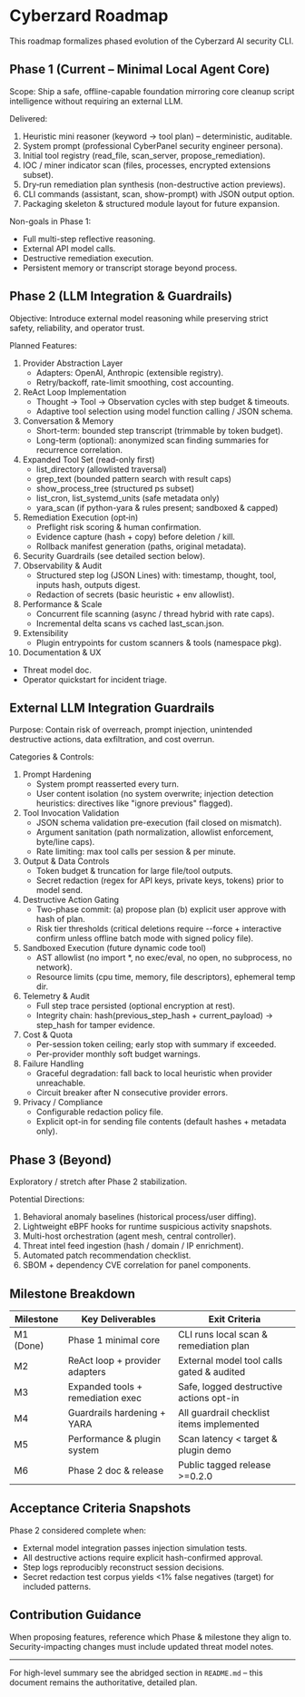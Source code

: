 # Cyberzard Roadmap

This roadmap formalizes phased evolution of the Cyberzard AI security CLI.

## Phase 1 (Current – Minimal Local Agent Core)
Scope: Ship a safe, offline-capable foundation mirroring core cleanup script intelligence without requiring an external LLM.

Delivered:
1. Heuristic mini reasoner (keyword -> tool plan) – deterministic, auditable.
2. System prompt (professional CyberPanel security engineer persona).
3. Initial tool registry (read_file, scan_server, propose_remediation).
4. IOC / miner indicator scan (files, processes, encrypted extensions subset).
5. Dry‑run remediation plan synthesis (non-destructive action previews).
6. CLI commands (assistant, scan, show-prompt) with JSON output option.
7. Packaging skeleton & structured module layout for future expansion.

Non-goals in Phase 1:
* Full multi-step reflective reasoning.
* External API model calls.
* Destructive remediation execution.
* Persistent memory or transcript storage beyond process.

## Phase 2 (LLM Integration & Guardrails)
Objective: Introduce external model reasoning while preserving strict safety, reliability, and operator trust.

Planned Features:
1. Provider Abstraction Layer
   - Adapters: OpenAI, Anthropic (extensible registry).
   - Retry/backoff, rate-limit smoothing, cost accounting.
2. ReAct Loop Implementation
   - Thought -> Tool -> Observation cycles with step budget & timeouts.
   - Adaptive tool selection using model function calling / JSON schema.
3. Conversation & Memory
   - Short-term: bounded step transcript (trimmable by token budget).
   - Long-term (optional): anonymized scan finding summaries for recurrence correlation.
4. Expanded Tool Set (read-only first)
   - list_directory (allowlisted traversal)
   - grep_text (bounded pattern search with result caps)
   - show_process_tree (structured ps subset)
   - list_cron, list_systemd_units (safe metadata only)
   - yara_scan (if python-yara & rules present; sandboxed & capped)
5. Remediation Execution (opt‑in)
   - Preflight risk scoring & human confirmation.
   - Evidence capture (hash + copy) before deletion / kill.
   - Rollback manifest generation (paths, original metadata).
6. Security Guardrails (see detailed section below).
7. Observability & Audit
   - Structured step log (JSON Lines) with: timestamp, thought, tool, inputs hash, outputs digest.
   - Redaction of secrets (basic heuristic + env allowlist).
8. Performance & Scale
   - Concurrent file scanning (async / thread hybrid with rate caps).
   - Incremental delta scans vs cached last_scan.json.
9. Extensibility
   - Plugin entrypoints for custom scanners & tools (namespace pkg).
10. Documentation & UX
   - Threat model doc.
   - Operator quickstart for incident triage.

## External LLM Integration Guardrails
Purpose: Contain risk of overreach, prompt injection, unintended destructive actions, data exfiltration, and cost overrun.

Categories & Controls:
1. Prompt Hardening
   - System prompt reasserted every turn.
   - User content isolation (no system overwrite; injection detection heuristics: directives like "ignore previous" flagged).
2. Tool Invocation Validation
   - JSON schema validation pre-execution (fail closed on mismatch).
   - Argument sanitation (path normalization, allowlist enforcement, byte/line caps).
   - Rate limiting: max tool calls per session & per minute.
3. Output & Data Controls
   - Token budget & truncation for large file/tool outputs.
   - Secret redaction (regex for API keys, private keys, tokens) prior to model send.
4. Destructive Action Gating
   - Two-phase commit: (a) propose plan (b) explicit user approve with hash of plan.
   - Risk tier thresholds (critical deletions require --force + interactive confirm unless offline batch mode with signed policy file).
5. Sandboxed Execution (future dynamic code tool)
   - AST allowlist (no import *, no exec/eval, no open, no subprocess, no network).
   - Resource limits (cpu time, memory, file descriptors), ephemeral temp dir.
6. Telemetry & Audit
   - Full step trace persisted (optional encryption at rest).
   - Integrity chain: hash(previous_step_hash + current_payload) -> step_hash for tamper evidence.
7. Cost & Quota
   - Per-session token ceiling; early stop with summary if exceeded.
   - Per-provider monthly soft budget warnings.
8. Failure Handling
   - Graceful degradation: fall back to local heuristic when provider unreachable.
   - Circuit breaker after N consecutive provider errors.
9. Privacy / Compliance
   - Configurable redaction policy file.
   - Explicit opt-in for sending file contents (default hashes + metadata only).

## Phase 3 (Beyond)
Exploratory / stretch after Phase 2 stabilization.

Potential Directions:
1. Behavioral anomaly baselines (historical process/user diffing).
2. Lightweight eBPF hooks for runtime suspicious activity snapshots.
3. Multi-host orchestration (agent mesh, central controller).
4. Threat intel feed ingestion (hash / domain / IP enrichment).
5. Automated patch recommendation checklist.
6. SBOM + dependency CVE correlation for panel components.

## Milestone Breakdown
| Milestone | Key Deliverables | Exit Criteria |
|-----------|------------------|---------------|
| M1 (Done) | Phase 1 minimal core | CLI runs local scan & remediation plan |
| M2        | ReAct loop + provider adapters | External model tool calls gated & audited |
| M3        | Expanded tools + remediation exec | Safe, logged destructive actions opt-in |
| M4        | Guardrails hardening + YARA | All guardrail checklist items implemented |
| M5        | Performance & plugin system | Scan latency < target & plugin demo |
| M6        | Phase 2 doc & release | Public tagged release >=0.2.0 |

## Acceptance Criteria Snapshots
Phase 2 considered complete when:
* External model integration passes injection simulation tests.
* All destructive actions require explicit hash-confirmed approval.
* Step logs reproducibly reconstruct session decisions.
* Secret redaction test corpus yields <1% false negatives (target) for included patterns.

## Contribution Guidance
When proposing features, reference which Phase & milestone they align to. Security-impacting changes must include updated threat model notes.

---
For high-level summary see the abridged section in `README.md` – this document remains the authoritative, detailed plan.
